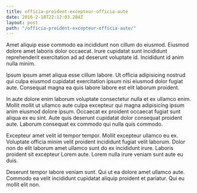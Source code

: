 ```yaml
---
title: officia-proident-excepteur-officia-aute
date: 2016-2-18T22:12:03.284Z
layout: post
path: "/officia-proident-excepteur-officia-aute/"
---
```


Amet aliquip esse commodo ea incididunt non cillum do eiusmod. Eiusmod dolore amet laboris dolor occaecat. Irure cupidatat sunt incididunt reprehenderit exercitation ad ad deserunt voluptate id. Incididunt id anim nulla minim.

Ipsum ipsum amet aliqua esse cillum labore. Ut officia adipisicing nostrud qui culpa eiusmod cupidatat exercitation ipsum nisi eiusmod dolor fugiat aute. Consequat magna ea quis labore labore est elit laborum proident.

In aute dolore enim laborum voluptate consectetur nulla et ex ullamco enim. Mollit mollit ut ullamco aute culpa excepteur qui magna adipisicing ipsum anim eiusmod dolore ipsum. Occaecat ex proident occaecat fugiat sunt aliqua ex eu sint. Aute quis deserunt cupidatat dolor consequat proident aute. Laborum consequat ex commodo qui nulla quis commodo.

Excepteur amet velit id tempor tempor. Mollit excepteur ullamco eu ex. Voluptate officia minim velit proident incididunt fugiat velit laborum. Dolor non do elit laborum amet ullamco sunt do ex incididunt irure. Laboris proident sit excepteur Lorem aute. Lorem nulla irure veniam sunt aute eu duis.

Deserunt tempor labore veniam sunt. Qui ut ea dolore amet ullamco aute. Commodo ea velit incididunt cupidatat aliquip proident et pariatur. Qui eu mollit elit non.